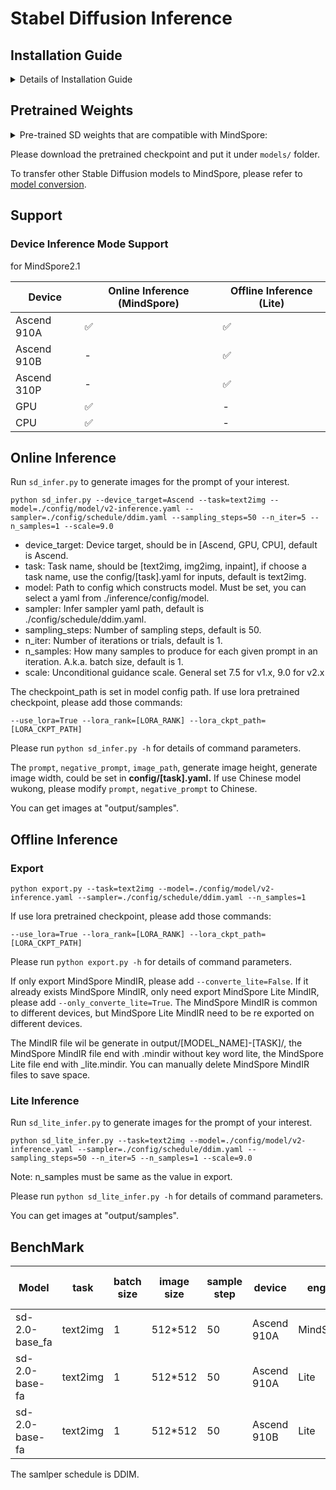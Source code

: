 # Stabel Diffusion Inference

## Installation Guide

<details close>

<summary> Details of Installation Guide </summary>>

Note: MindSpore Lite applyed python3.7. Please prepare the environment for Python 3.7 before installing.

### Install MindSpore

Please install MindSpore 2.1 refer to [MindSpore Install](https://www.mindspore.cn/install)

### Install MindSpore Lite

Refer to [Lite install](https://mindspore.cn/lite/docs/zh-CN/r2.1/use/downloads.html)

1. Download the supporting tar.gz and whl packages according to the environment.
2. Unzip the tar.gz package and install the corresponding version of the WHL package.

   ```shell
   tar -zxvf mindspore-lite-2.1.0-*.tar.gz
   pip install mindspore_lite-2.1.0-*.whl
   ```

3. Configure Lite's environment variables

   `LITE_HOME` is the folder path extracted from tar.gz, and it is recommended to use an absolute path.

   ```shell
   export LITE_HOME=/path/to/mindspore-lite-{version}-{os}-{platform}
   export LD_LIBRARY_PATH=$LITE_HOME/runtime/lib:$LITE_HOME/tools/converter/lib:$LD_LIBRARY_PATH
   export PATH=$LITE_HOME/tools/converter/converter:$LITE_HOME/tools/benchmark:$PATH
   ```
**Note: MindSpore and MindSpore Lite must be same version.**

</details>

## Pretrained Weights

<details close>
  <summary>Pre-trained SD weights that are compatible with MindSpore: </summary>

Currently, we provide pre-trained stable diffusion model weights that are compatible with MindSpore as follows.

| **Version name** |**Task** |  **MindSpore Checkpoint**  | **Ref. Official Model** | **config** | **Resolution** |
|-----------------|---------------|---------------|------------|--------| ---- |
| 2.0            | text2img | [sd_v2_base-57526ee4.ckpt](https://download.mindspore.cn/toolkits/mindone/stable_diffusion/sd_v2_base-57526ee4.ckpt) |  [stable-diffusion-2-base](https://huggingface.co/stabilityai/stable-diffusion-2-base) | [v2-inference](inference/config/model/v2-inference.yaml) | 512x512 |
| 2.0-v768      | text2img | [sd_v2_768_v-e12e3a9b.ckpt](https://download.mindspore.cn/toolkits/mindone/stable_diffusion/sd_v2_768_v-e12e3a9b.ckpt) |  [stable-diffusion-2](https://huggingface.co/stabilityai/stable-diffusion-2) | [v2-inference](inference/config/model/v2-inference.yaml) | 768x768 |
| 2.0-inpaint      | image inpainting | [sd_v2_inpaint-f694d5cf.ckpt](https://download.mindspore.cn/toolkits/mindone/stable_diffusion/sd_v2_inpaint-f694d5cf.ckpt) | [stable-diffusion-2-inpainting](https://huggingface.co/stabilityai/stable-diffusion-2-inpainting) | [v2-inpaint-inference](inference/config/model/v2-inpaint-inference.yaml) | 512x512 |
| 1.5       | text2img | [sd_v1.5-d0ab7146.ckpt](https://download.mindspore.cn/toolkits/mindone/stable_diffusion/sd_v1.5-d0ab7146.ckpt) | [stable-diffusion-v1-5](https://huggingface.co/runwayml/stable-diffusion-v1-5) | [v1-inference](inference/config/model/v1-inference.yaml) | 512x512 |
| wukong    | text2img |  [wukong-huahua-ms.ckpt](https://download.mindspore.cn/toolkits/minddiffusion/wukong-huahua/wukong-huahua-ms.ckpt) |  | [v1-inference-chinese](inference/config/model/v1-inference-chinese.yaml) | 512x512 |
| wukong-inpaint    | image inpainting |  [wukong-huahua-inpaint-ms.ckpt](https://download.mindspore.cn/toolkits/minddiffusion/wukong-huahua/wukong-huahua-inpaint-ms.ckpt) |  | [v1-inpaint-inference-chinese](inference/config/model/v1-inpaint-inference-chinese.yaml) | 512x512 |
| controlnet-canny    | image inpainting |  [control_canny_sd_v1.5_static-6350d204.ckpt](https://download.mindspore.cn/toolkits/mindone/stable_diffusion/control_canny_sd_v1.5_static-6350d204.ckpt) | [controlnet-canny](https://github.com/lllyasviel/ControlNet/blob/main/gradio_canny2image.py) | [v1-controlnet-canny](inference/config/model/v1-inference-controlnet.yaml) | 512x512 |
| controlnet-segmentation    | image inpainting |  [control_segmentation_sd_v1.5_static-6350d204.ckpt](https://download.mindspore.cn/toolkits/mindone/stable_diffusion/control_segmentation_sd_v1.5_static-77bea2e9.ckpt) | [controlnet-segmentation](https://github.com/lllyasviel/ControlNet/blob/main/gradio_canny2image.py) | [v1-controlnet-segmentation](inference/config/model/v1-inference-controlnet.yaml) | 512x512 |

</details>

Please download the pretrained checkpoint and put it under `models/` folder.

To transfer other Stable Diffusion models to MindSpore, please refer to [model conversion](../tools/model_conversion/README.md).

## Support

### Device Inference Mode Support

for MindSpore2.1

| Device | Online Inference (MindSpore) | Offline Inference (Lite) |
| ------ | ---------------------------- | ------------------------ |
| Ascend 910A | ✅ | ✅ |
| Ascend 910B | - | ✅ |
| Ascend 310P | - | ✅ |
| GPU | ✅ | - |
| CPU | ✅ | - |

## Online Inference

Run `sd_infer.py` to generate images for the prompt of your interest.

```shell
python sd_infer.py --device_target=Ascend --task=text2img --model=./config/model/v2-inference.yaml --sampler=./config/schedule/ddim.yaml --sampling_steps=50 --n_iter=5 --n_samples=1 --scale=9.0
```

- device_target: Device target, should be in [Ascend, GPU, CPU], default is Ascend.
- task: Task name, should be [text2img, img2img, inpaint], if choose a task name, use the config/[task].yaml for inputs, default is text2img.
- model: Path to config which constructs model. Must be set, you can select a yaml from ./inference/config/model.
- sampler: Infer sampler yaml path, default is ./config/schedule/ddim.yaml.
- sampling_steps: Number of sampling steps, default is 50.
- n_iter: Number of iterations or trials, default is 1.
- n_samples: How many samples to produce for each given prompt in an iteration. A.k.a. batch size, default is 1.
- scale: Unconditional guidance scale. General set 7.5 for v1.x, 9.0 for v2.x

The checkpoint_path is set in model config path. If use lora pretrained checkpoint, please add those commands:

```shell
--use_lora=True --lora_rank=[LORA_RANK] --lora_ckpt_path=[LORA_CKPT_PATH]
```

Please run `python sd_infer.py -h` for details of command parameters.

The `prompt`, `negative_prompt`, `image_path`, generate image height, generate image width, could be set in **config/[task].yaml.**
If use Chinese model wukong, please modify `prompt`, `negative_prompt` to Chinese.

You can get images at "output/samples".

## Offline Inference

### Export

```shell
python export.py --task=text2img --model=./config/model/v2-inference.yaml --sampler=./config/schedule/ddim.yaml --n_samples=1
```

If use lora pretrained checkpoint, please add those commands:

```shell
--use_lora=True --lora_rank=[LORA_RANK] --lora_ckpt_path=[LORA_CKPT_PATH]
```

Please run `python export.py -h` for details of command parameters.

If only export MindSpore MindIR, please add `--converte_lite=False`.
If it already exists MindSpore MindIR, only need export MindSpore Lite MindIR, please add `--only_converte_lite=True`.
The MindSpore MindIR is common to different devices, but MindSpore Lite MindIR need to be re exported on different devices.

The MindIR file wil be generate in output/[MODEL_NAME]-[TASK]/, the MindSpore MindIR file end with .mindir without key word lite, the MindSpore Lite file end with _lite.mindir.
You can manually delete MindSpore MindIR files to save space.

### Lite Inference

Run `sd_lite_infer.py` to generate images for the prompt of your interest.

```shell
python sd_lite_infer.py --task=text2img --model=./config/model/v2-inference.yaml --sampler=./config/schedule/ddim.yaml --sampling_steps=50 --n_iter=5 --n_samples=1 --scale=9.0
```

Note: n_samples must be same as the value in export.

Please run `python sd_lite_infer.py -h` for details of command parameters.

You can get images at "output/samples".

## BenchMark

| Model | task | batch size | image size | sample step | device | engine | time per image |
| ----  | ---  | ---------- | ---------- | ----------- | ------ | ------ | -------------- |
| sd-2.0-base_fa | text2img | 1 | 512*512 | 50 | Ascend 910A | MindSpore | 5.49 s |
| sd-2.0-base-fa | text2img | 1 | 512*512 | 50 | Ascend 910A | Lite | 3.21 s |
| sd-2.0-base-fa | text2img | 1 | 512*512 | 50 | Ascend 910B | Lite | 2.7 s |

The samlper schedule is DDIM.
